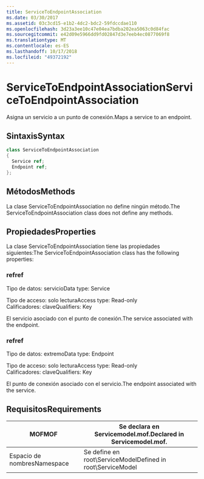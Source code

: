 ```yaml
---
title: ServiceToEndpointAssociation
ms.date: 03/30/2017
ms.assetid: 03c3cd15-e1b2-4dc2-bdc2-59fdccdae110
ms.openlocfilehash: 3d23a3ee10c47e04ea7bdba202ea5063c0d84fac
ms.sourcegitcommit: e42d09e5966dd9fd02847d3e7eeb4ec0877069f8
ms.translationtype: MT
ms.contentlocale: es-ES
ms.lasthandoff: 10/17/2018
ms.locfileid: "49372192"
---
```

# <a name="servicetoendpointassociation"></a><span data-ttu-id="6133d-102">ServiceToEndpointAssociation</span><span class="sxs-lookup"><span data-stu-id="6133d-102">ServiceToEndpointAssociation</span></span>
<span data-ttu-id="6133d-103">Asigna un servicio a un punto de conexión.</span><span class="sxs-lookup"><span data-stu-id="6133d-103">Maps a service to an endpoint.</span></span>  
  
## <a name="syntax"></a><span data-ttu-id="6133d-104">Sintaxis</span><span class="sxs-lookup"><span data-stu-id="6133d-104">Syntax</span></span>  
  
```csharp
class ServiceToEndpointAssociation  
{  
  Service ref;  
  Endpoint ref;  
};  
```  
  
## <a name="methods"></a><span data-ttu-id="6133d-105">Métodos</span><span class="sxs-lookup"><span data-stu-id="6133d-105">Methods</span></span>  
 <span data-ttu-id="6133d-106">La clase ServiceToEndpointAssociation no define ningún método.</span><span class="sxs-lookup"><span data-stu-id="6133d-106">The ServiceToEndpointAssociation class does not define any methods.</span></span>  
  
## <a name="properties"></a><span data-ttu-id="6133d-107">Propiedades</span><span class="sxs-lookup"><span data-stu-id="6133d-107">Properties</span></span>  
 <span data-ttu-id="6133d-108">La clase ServiceToEndpointAssociation tiene las propiedades siguientes:</span><span class="sxs-lookup"><span data-stu-id="6133d-108">The ServiceToEndpointAssociation class has the following properties:</span></span>  
  
### <a name="ref"></a><span data-ttu-id="6133d-109">ref</span><span class="sxs-lookup"><span data-stu-id="6133d-109">ref</span></span>  
 <span data-ttu-id="6133d-110">Tipo de datos: servicio</span><span class="sxs-lookup"><span data-stu-id="6133d-110">Data type: Service</span></span>  
  
 <span data-ttu-id="6133d-111">Tipo de acceso: solo lectura</span><span class="sxs-lookup"><span data-stu-id="6133d-111">Access type: Read-only</span></span>  
<span data-ttu-id="6133d-112">Calificadores: clave</span><span class="sxs-lookup"><span data-stu-id="6133d-112">Qualifiers: Key</span></span>  
  
 <span data-ttu-id="6133d-113">El servicio asociado con el punto de conexión.</span><span class="sxs-lookup"><span data-stu-id="6133d-113">The service associated with the endpoint.</span></span>  
  
### <a name="ref"></a><span data-ttu-id="6133d-114">ref</span><span class="sxs-lookup"><span data-stu-id="6133d-114">ref</span></span>  
 <span data-ttu-id="6133d-115">Tipo de datos: extremo</span><span class="sxs-lookup"><span data-stu-id="6133d-115">Data type: Endpoint</span></span>  
  
 <span data-ttu-id="6133d-116">Tipo de acceso: solo lectura</span><span class="sxs-lookup"><span data-stu-id="6133d-116">Access type: Read-only</span></span>  
<span data-ttu-id="6133d-117">Calificadores: clave</span><span class="sxs-lookup"><span data-stu-id="6133d-117">Qualifiers: Key</span></span>  
  
 <span data-ttu-id="6133d-118">El punto de conexión asociado con el servicio.</span><span class="sxs-lookup"><span data-stu-id="6133d-118">The endpoint associated with the service.</span></span>  
  
## <a name="requirements"></a><span data-ttu-id="6133d-119">Requisitos</span><span class="sxs-lookup"><span data-stu-id="6133d-119">Requirements</span></span>  
  
|<span data-ttu-id="6133d-120">MOF</span><span class="sxs-lookup"><span data-stu-id="6133d-120">MOF</span></span>|<span data-ttu-id="6133d-121">Se declara en Servicemodel.mof.</span><span class="sxs-lookup"><span data-stu-id="6133d-121">Declared in Servicemodel.mof.</span></span>|  
|---------|-----------------------------------|  
|<span data-ttu-id="6133d-122">Espacio de nombres</span><span class="sxs-lookup"><span data-stu-id="6133d-122">Namespace</span></span>|<span data-ttu-id="6133d-123">Se define en root\ServiceModel</span><span class="sxs-lookup"><span data-stu-id="6133d-123">Defined in root\ServiceModel</span></span>|
